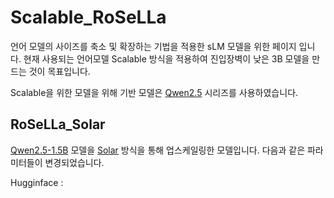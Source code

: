 # Scalable_RoSeLLa
언어 모델의 사이즈를 축소 및 확장하는 기법을 적용한 sLM 모델을 위한 페이지 입니다.
현재 사용되는 언어모델 Scalable 방식을 적용하여 진입장벽이 낮은 3B 모델을 만드는 것이 목표입니다.

Scalable을 위한 모델을 위해 기반 모델은 [Qwen2.5](https://huggingface.co/collections/Qwen/qwen25-66e81a666513e518adb90d9e) 시리즈를 사용하였습니다. 

## RoSeLLa_Solar
[Qwen2.5-1.5B](https://huggingface.co/Qwen/Qwen2.5-1.5B) 모델을 [Solar](https://arxiv.org/abs/2312.15166) 방식을 통해 업스케일링한 모델입니다.
다음과 같은 파라미터들이 변경되었습니다.

Hugginface : 
